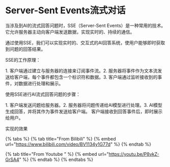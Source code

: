 # Server-Sent Events流式对话

当涉及到AI的流式回答问题时，SSE（Server-Sent Events）是一种常用的技术。它允许服务器主动向客户端发送数据，实现实时的、持续的通信。

通过使用SSE，我们可以实现实时的、交互式的AI回答系统，使用户能够即时获取到问题的回答结果。



SSE的工作原理：

1\. 客户端通过建立与服务器的连接来订阅事件流。2. 服务器将事件作为文本流发送给客户端，每个事件都包含一个标识符和数据。3. 客户端通过监听接收到的事件，对数据进行处理和展示。

使用SSE进行AI流式回答问题的步骤：

1\. 客户端发送问题给服务器。2. 服务器将问题传递给AI模型进行处理。3. AI模型生成回答，并将其作为事件发送给客户端。 客户端接收到回答事件后，即时展示给用户。



实现的效果

{% tabs %}
{% tab title="From Bilibili" %}
{% embed url="https://www.bilibili.com/video/BV1134y1G77d" %}
{% endtab %}

{% tab title="From Youtube " %}
{% embed url="https://youtu.be/P8vkZ-GrSA4" %}
{% endtab %}
{% endtabs %}

